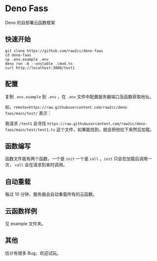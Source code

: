 # Deno Fass

Deno 的自部署云函数框架

## 快速开始

```shell
git clone https://github.com/raw2cc/deno-faas
cd deno-faas
cp .env.example .env
deno run -A --unstable .\mod.ts
curl http://localhost:3000/test1
```

## 配置

复制 `.env.example` 到 `.env` ，在 `.env` 文件中配置服务器端口及函数获取地址。

如，`remote=https://raw.githubusercontent.com/raw2cc/deno-faas/main/test/` 表示：

我请求 `/test1` 会寻找 `https://raw.githubusercontent.com/raw2cc/deno-faas/main/test/test1.ts` 这个文件，如果能找到，就会把他拉下来然后加载。


## 函数编写

函数文件能有两个函数，一个是 `init` 一个是 `call` ，`init` 只会在加载后调用一次， `call` 会在请求到来时调用。


## 自动重载

每过 10 分钟，服务器会自动重载所有的云函数。

## 云函数样例

见 example 文件夹。

## 其他

估计有很多 Bug，欢迎试玩。